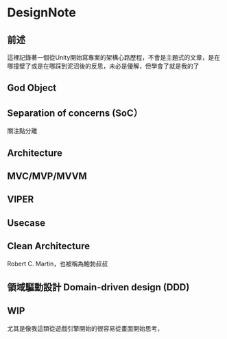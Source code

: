 # DesignNote

## 前述
這裡記錄著一個從Unity開始寫專案的架構心路歷程，不會是主題式的文章，是在哪撞壁了或是在哪踩到泥沼後的反思，未必是優解，但學會了就是我的了

## God Object

## Separation of concerns (SoC）
關注點分離

## Architecture

## MVC/MVP/MVVM

## VIPER

## Usecase

## Clean Architecture
Robert C. Martin，也被稱為鮑勃叔叔

## 領域驅動設計 Domain-driven design (DDD)

## WIP
尤其是像我這類從遊戲引擎開始的很容易從畫面開始思考，
